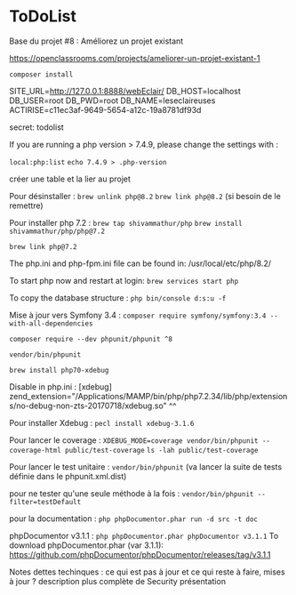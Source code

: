 ToDoList
========

Base du projet #8 : Améliorez un projet existant

https://openclassrooms.com/projects/ameliorer-un-projet-existant-1



`composer install`



SITE_URL=http://127.0.0.1:8888/webEclair/
DB_HOST=localhost
DB_USER=root
DB_PWD=root
DB_NAME=leseclaireuses
ACTIRISE=c11ec3af-9649-5654-a12c-19a8781df93d

secret: todolist

If you are running a php version > 7.4.9, please change the settings with :

` local:php:list `
` echo 7.4.9 > .php-version `

créer une table et la lier au projet

Pour désinstaller :
`brew unlink php@8.2`
`brew link php@8.2` (si besoin de le remettre)

Pour installer php 7.2 :
`brew tap shivammathur/php`
`brew install shivammathur/php/php@7.2`

`brew link php@7.2`

The php.ini and php-fpm.ini file can be found in:
    /usr/local/etc/php/8.2/

To start php now and restart at login:
 `brew services start php`

To copy the database structure :
 `php bin/console d:s:u -f`


Mise à jour vers Symfony 3.4 :
`composer require symfony/symfony:3.4 --with-all-dependencies`



`composer require --dev phpunit/phpunit ^8`



 `vendor/bin/phpunit`


`brew install php70-xdebug`

Disable in php.ini :
[xdebug]
zend_extension="/Applications/MAMP/bin/php/php7.2.34/lib/php/extensions/no-debug-non-zts-20170718/xdebug.so"
^^

Pour installer Xdebug :
`pecl install xdebug-3.1.6`

Pour lancer le coverage :
`XDEBUG_MODE=coverage vendor/bin/phpunit --coverage-html public/test-coverage`
`ls -lah public/test-coverage`

Pour lancer le test unitaire :
`vendor/bin/phpunit`
(va lancer la suite de tests définie dans le phpunit.xml.dist)

pour ne tester qu'une seule méthode à la fois :
`vendor/bin/phpunit --filter=testDefault`

pour la documentation :
`php phpDocumentor.phar run -d src -t doc`

phpDocumentor v3.1.1 :
`php phpDocumentor.phar phpDocumentor v3.1.1`
To download phpDocumentor.phar (var 3.1.1): https://github.com/phpDocumentor/phpDocumentor/releases/tag/v3.1.1


Notes dettes techinques :
ce qui est pas à jour et ce qui reste à faire, mises à jour ?
description plus complète de Security
présentation
